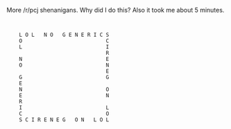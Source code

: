 More /r/pcj shenanigans. Why did I do this? Also it took me about 5 minutes.

```


    L O L   N O   G E N E R I C S
    O                           C
    L                           I
                                R
    N                           E
    O                           N
                                E
    G                           G
    E
    N                           O
    E                           N
    R
    I                           L
    C                           O
    S C I R E N E G   O N   L O L


```
